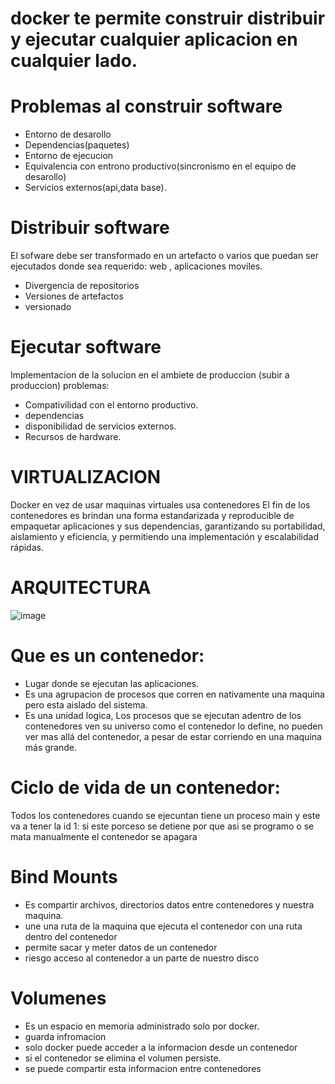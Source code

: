 # docker te permite construir distribuir y ejecutar cualquier aplicacion en cualquier lado.
# Problemas al construir software
- Entorno de desarollo 
- Dependencias(paquetes)
- Entorno de ejecucion
- Equivalencia con entrono productivo(sincronismo en el equipo de desarollo)
- Servicios externos(api,data base).
# Distribuir software
El sofware debe ser transformado en un artefacto o varios que puedan ser ejecutados donde sea requerido: web , aplicaciones moviles.
- Divergencia de repositorios
- Versiones de artefactos
- versionado
# Ejecutar software 
Implementacion de la solucion en el ambiete de produccion (subir a produccion) 
problemas:
- Compativilidad con el entorno productivo.
- dependencias
- disponibilidad de servicios externos.
- Recursos de hardware.
# VIRTUALIZACION
Docker en vez de usar maquinas virtuales usa contenedores
El fin de los contenedores es  brindan una forma estandarizada y reproducible de empaquetar aplicaciones y sus dependencias, garantizando su portabilidad, aislamiento y eficiencia, y permitiendo una implementación y escalabilidad rápidas.
# ARQUITECTURA
![image](https://github.com/molinajr11/docker/assets/105083946/dc34cbbd-0664-4a4c-9430-ef10a52b5c53)
# Que es un contenedor:
- Lugar donde se ejecutan las aplicaciones.
- Es una agrupacion de procesos que corren en nativamente una maquina pero esta aislado del sistema.
- Es una unidad logica,  Los procesos que se ejecutan adentro de los contenedores ven su universo como el contenedor lo define, no pueden ver mas allá del contenedor, a pesar de estar corriendo en una maquina más grande.
# Ciclo de vida de un contenedor:
Todos los contenedores cuando se ejecuntan tiene un proceso main y este va a tener la id 1: si este porceso se detiene por que asi se programo o se mata manualmente el contenedor se apagara 
# Bind Mounts
- Es compartir archivos, directorios datos entre contenedores y nuestra maquina.
- une una ruta de la maquina que ejecuta el contenedor con una ruta dentro del contenedor
- permite sacar y meter datos de un contenedor
- riesgo acceso al contenedor a un parte de nuestro disco
# Volumenes 
- Es un espacio en memoria administrado solo por docker.
- guarda infromacion
- solo docker puede acceder a la informacion desde un contenedor
- si el contenedor se elimina el volumen persiste.
- se puede compartir esta informacion entre contenedores 
